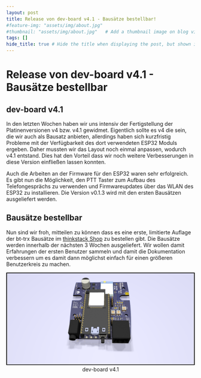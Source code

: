 ```yaml
---
layout: post
title: Release von dev-board v4.1 - Bausätze bestellbar!
#feature-img: "assets/img/about.jpg"
#thumbnail: "assets/img/about.jpg"   # Add a thumbnail image on blog view
tags: []
hide_title: true # Hide the title when displaying the post, but shown in lists of posts
---
```


# Release von dev-board v4.1 - Bausätze bestellbar

## dev-board v4.1

In den letzten Wochen haben wir uns intensiv der Fertigstellung der
Platinenversionen v4 bzw. v4.1 gewidmet.
Eigentlich sollte es v4 die sein, die wir auch als Bausatz anbieten,
allerdings haben sich kurzfristig Probleme mit der Verfügbarkeit
des dort verwendeten ESP32 Moduls ergeben. Daher mussten wir das Layout
noch einmal anpassen, wodurch v4.1 entstand.
Dies hat den Vorteil dass wir noch weitere Verbesserungen in diese Version
einfließen lassen konnten.

Auch die Arbeiten an der Firmware für den ESP32 waren sehr erfolgreich.
Es gibt nun die Möglichkeit, den PTT Taster zum Aufbau des Telefongesprächs
zu verwenden und Firmwareupdates über das WLAN des ESP32 zu installieren.
Die Version v0.1.3 wird mit den ersten Bausätzen ausgeliefert werden.

## Bausätze bestellbar

Nun sind wir froh, mitteilen zu können dass es eine erste, limitierte Auflage
der bt-trx Bausätze im [thinkstack Shop](https://shop.thinkstack.de) zu
bestellen gibt.
Die Bausätze werden innerhalb der nächsten 3 Wochen ausgeliefert.
Wir wollen damit Erfahrungen der ersten Benutzer sammeln und damit die
Dokumentation verbessern um es damit dann möglichst einfach für einen
größeren Benutzerkreis zu machen.

<p style='text-align: center'><img src='https://github.com/bt-trx/dev-board/raw/master/images/3d_view.png'><br>
dev-board v4.1</p>